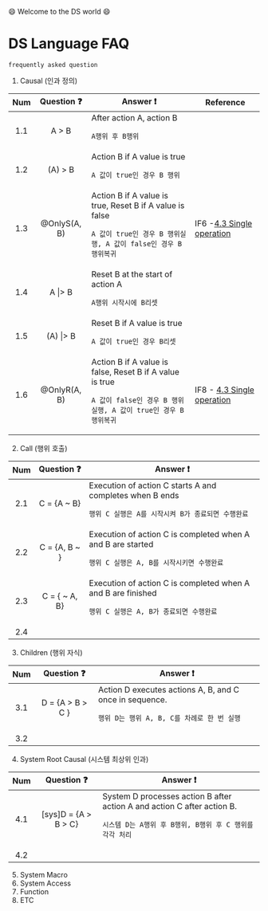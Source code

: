 :smile: Welcome to the DS world  :smile:
# DS Language FAQ 
`frequently asked question`

1. Causal (인과 정의)

| Num | Question :question:  | Answer     :exclamation: | Reference |
|:--:| :-----: | ---- |  ---- | 
|1.1 |A > B | After action A, action B <p>`A행위 후 B행위`|
|1.2 |(A) > B | Action B if A value is true <p>`A 값이 true인 경우 B 행위`|
|1.3 |@OnlyS(A, B) | Action B if A value is true, Reset B if A value is false  <p>`A 값이 true인 경우 B 행위실행, A 값이 false인 경우 B행위복귀`| IF6 -[4.3 Single  operation](../Language/ds-language-table.md/)|
|1.4 |A \|> B | Reset B at the start of action A <p>`A행위 시작시에 B리셋`|
|1.5 |(A) \|> B | Reset B if A value is true <p>`A 값이 true인 경우 B리셋`|
|1.6 |@OnlyR(A, B) | Action B if A value is false, Reset B if A value is true  <p>`A 값이 false인 경우 B 행위실행, A 값이 true인 경우 B행위복귀`| IF8 - [4.3 Single  operation](../Language/ds-language-table.md/)|

2. Call (행위 호출)

| Num | Question :question:  | Answer     :exclamation: 
|:--:| :-----: | ---- | 
|2.1 |C = {A ~ B} | Execution of action C starts A and completes when B ends  <p>`행위 C 실행은 A를 시작시켜 B가 종료되면 수행완료`|
|2.2 |C = {A, B ~ } | Execution of action C is completed when A and B are started  <p>`행위 C 실행은 A, B를 시작시키면 수행완료`|
|2.3 |C = { ~ A, B} | Execution of action C is completed when A and B are finished<p>`행위 C 실행은 A, B가 종료되면 수행완료`|
|2.4||
3. Children  (행위 자식)

| Num | Question :question:  | Answer     :exclamation: 
|:--:| :-----: | ---- | 
|3.1 |D = {A > B > C } | Action D executes actions A, B, and C once in sequence.<p>`행위 D는 행위 A, B, C를 차례로 한 번 실행`|
|3.2||
4. System Root Causal (시스템 최상위 인과)

| Num | Question :question:  | Answer     :exclamation: 
|:--:| :-----: | ---- | 
|4.1 |[sys]D = {A > B > C} | System D processes action B after action A and action C after action B.<p>`시스템 D는 A행위 후 B행위, B행위 후 C 행위를 각각 처리`|
|4.2||

5. System Macro
6. System Access
7. Function
8. ETC

